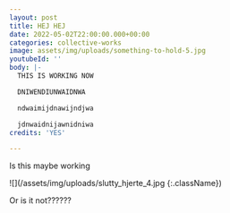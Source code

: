 ```yaml
---
layout: post
title: HEJ HEJ
date: 2022-05-02T22:00:00.000+00:00
categories: collective-works
image: assets/img/uploads/something-to-hold-5.jpg
youtubeId: ''
body: |-
  THIS IS WORKING NOW

  DNIWENDIUNWAIDNWA

  ndwaimijdnawijndjwa

  jdnwaidnijawnidniwa
credits: 'YES'

---
```

Is this maybe working

![](/assets/img/uploads/slutty_hjerte_4.jpg {:.className})

Or is it not??????
